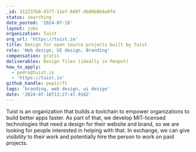 ```yaml
---
_id: 312237b0-4377-11ef-888f-db80b8b9a9fd
status: searching
date_posted: '2024-07-16'
layout: jobs
organization: Tuist
org_url: 'https://tuist.io'
title: Design for open source projects built by Tuist
role: 'Web design, UI design, Branding'
compensation: gratis
deliverables: Design files (ideally in Penpot)
how_to_apply:
  - pedro@tuist.io
  - 'https://tuist.io'
github_handle: pepicrft
tags: 'branding, web design, ui design'
date: '2024-07-16T13:27:47.916Z'
---
```

Tuist is an organization that builds a toolchain to empower organizations to build better apps faster. As part of that, we develop MIT-licensed technologies that need a design for their website and brand, so we are looking for people interested in helping with that. In exchange, we can give visibility to their work and potentially hire the person to work on paid projects.
